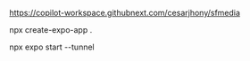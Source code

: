https://copilot-workspace.githubnext.com/cesarjhony/sfmedia

npx create-expo-app .

npx expo start --tunnel